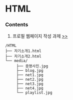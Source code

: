 # HTML

### Contents

1. 프로필 웹페이지 작성 과제 [>>](https://github.com/yshghid/Resume/blob/main/Experience/SKALA/Assignment/HTML/html1.md) 

```plain text
/HTML
├── 자기소개1.html
├── 자기소개2.html
└── media/
     ├── 증명사진.jpg
     ├── blog.jpg
     ├── net1.jpg
     ├── net2.jpg
     ├── net3.jpg
     ├── net4.jpg
     └── playlist.jpg
```
